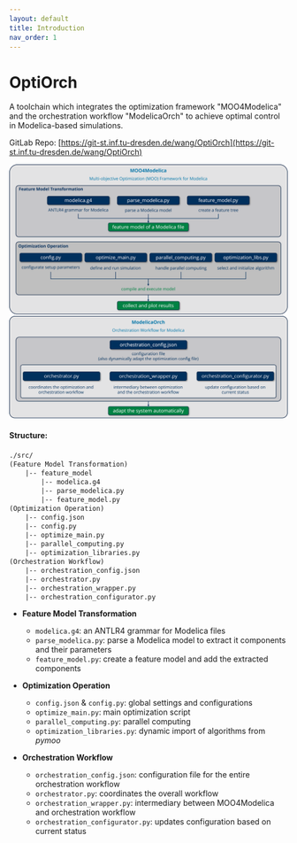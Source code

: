 ```yaml
---
layout: default
title: Introduction
nav_order: 1
---
```


# OptiOrch

A toolchain which integrates the optimization framework "MOO4Modelica" and the orchestration workflow "ModelicaOrch" to achieve optimal control in Modelica-based simulations.

GitLab Repo: [https://git-st.inf.tu-dresden.de/wang/OptiOrch](https://git-st.inf.tu-dresden.de/wang/OptiOrch)

<img src="./assets/MOO4Modelica.png" alt="framework" style="zoom:80%;" />

<img src="./assets/ModelicaOrch.png" alt="workflow" style="zoom:80%;" />

#### Structure:

```
./src/ 
(Feature Model Transformation)
	|-- feature_model
		|-- modelica.g4
		|-- parse_modelica.py
		|-- feature_model.py
(Optimization Operation)
	|-- config.json
	|-- config.py
	|-- optimize_main.py 
	|-- parallel_computing.py
	|-- optimization_libraries.py
(Orchestration Workflow)
	|-- orchestration_config.json
	|-- orchestrator.py
	|-- orchestration_wrapper.py
	|-- orchestration_configurator.py
```

* **Feature Model Transformation**
  * `modelica.g4`: an ANTLR4 grammar for Modelica files
  * `parse_modelica.py`: parse a Modelica model to extract it components and their parameters
  * `feature_model.py`: create a feature model and add the extracted components
* **Optimization Operation**
  * `config.json` & `config.py`: global settings and configurations
  * `optimize_main.py`: main optimization script
  * `parallel_computing.py`: parallel computing
  * `optimization_libraries.py`: dynamic import of algorithms from *pymoo*

* **Orchestration Workflow**
  * `orchestration_config.json`: configuration file for the entire orchestration workflow
  * `orchestrator.py`: coordinates the overall workflow
  * `orchestration_wrapper.py`: intermediary between MOO4Modelica and orchestration workflow
  * `orchestration_configurator.py`: updates configuration based on current status